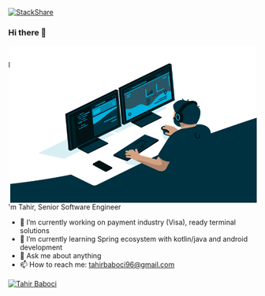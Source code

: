 [![StackShare](http://img.shields.io/badge/tech-stack-0690fa.svg?style=flat)](https://stackshare.io/autoscout24/autoscout24-tech-stack)

### Hi there 👋

<img align="right" alt="GIF" src="code.gif" width="500" height="320" />

<br/>

I'm Tahir, Senior Software Engineer
<br/>

- 🔭 I’m currently working on payment industry (Visa), ready terminal solutions
- 🌱 I’m currently learning Spring ecosystem with kotlin/java and android development
- 💬 Ask me about anything
- 📫 How to reach me: tahirbaboci96@gmail.com

<a href="https://github.com/tahirbaboci">
<img align="center" src="https://github-readme-stats.vercel.app/api?username=tahirbaboci&show_icons=true&theme=darcula&show_icons=true&include_all_commits=true&count_private=true" alt="Tahir Baboci" />
</a>
